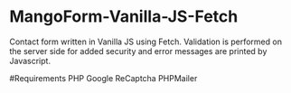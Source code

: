 # MangoForm-Vanilla-JS-Fetch
Contact form written in Vanilla JS using Fetch. Validation is performed on the server side for added security and error messages are printed by Javascript.

#Requirements
PHP
Google ReCaptcha
PHPMailer
